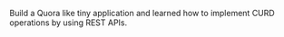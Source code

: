 Build a Quora like tiny application and learned how to implement CURD operations by using REST APIs.

